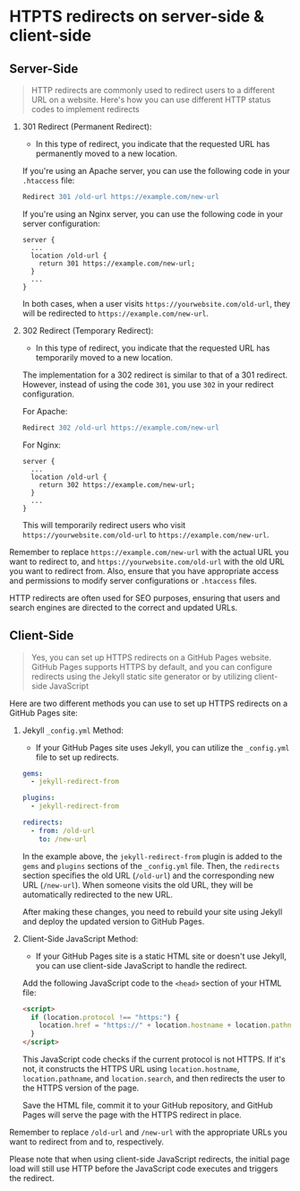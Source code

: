 # HTPTS redirects on server-side & client-side

## Server-Side

> HTTP redirects are commonly used to redirect users to a different URL on a website. Here's how you can use different HTTP status codes to implement redirects

1. 301 Redirect (Permanent Redirect):
   - In this type of redirect, you indicate that the requested URL has permanently moved to a new location.

   If you're using an Apache server, you can use the following code in your `.htaccess` file:

   ```apache
   Redirect 301 /old-url https://example.com/new-url
   ```

   If you're using an Nginx server, you can use the following code in your server configuration:

   ```nginx
   server {
     ...
     location /old-url {
       return 301 https://example.com/new-url;
     }
     ...
   }
   ```

   In both cases, when a user visits `https://yourwebsite.com/old-url`, they will be redirected to `https://example.com/new-url`.

2. 302 Redirect (Temporary Redirect):
   - In this type of redirect, you indicate that the requested URL has temporarily moved to a new location.

   The implementation for a 302 redirect is similar to that of a 301 redirect. However, instead of using the code `301`, you use `302` in your redirect configuration.

   For Apache:

   ```apache
   Redirect 302 /old-url https://example.com/new-url
   ```

   For Nginx:

   ```nginx
   server {
     ...
     location /old-url {
       return 302 https://example.com/new-url;
     }
     ...
   }
   ```

   This will temporarily redirect users who visit `https://yourwebsite.com/old-url` to `https://example.com/new-url`.

Remember to replace `https://example.com/new-url` with the actual URL you want to redirect to, and `https://yourwebsite.com/old-url` with the old URL you want to redirect from. Also, ensure that you have appropriate access and permissions to modify server configurations or `.htaccess` files.

HTTP redirects are often used for SEO purposes, ensuring that users and search engines are directed to the correct and updated URLs.

## Client-Side

> Yes, you can set up HTTPS redirects on a GitHub Pages website. GitHub Pages supports HTTPS by default, and you can configure redirects using the Jekyll static site generator or by utilizing client-side JavaScript

Here are two different methods you can use to set up HTTPS redirects on a GitHub Pages site:

1. Jekyll `_config.yml` Method:
   - If your GitHub Pages site uses Jekyll, you can utilize the `_config.yml` file to set up redirects.

   ```yaml
   gems:
     - jekyll-redirect-from

   plugins:
     - jekyll-redirect-from

   redirects:
     - from: /old-url
       to: /new-url
   ```

   In the example above, the `jekyll-redirect-from` plugin is added to the `gems` and `plugins` sections of the `_config.yml` file. Then, the `redirects` section specifies the old URL (`/old-url`) and the corresponding new URL (`/new-url`). When someone visits the old URL, they will be automatically redirected to the new URL.

   After making these changes, you need to rebuild your site using Jekyll and deploy the updated version to GitHub Pages.

2. Client-Side JavaScript Method:
   - If your GitHub Pages site is a static HTML site or doesn't use Jekyll, you can use client-side JavaScript to handle the redirect.

   Add the following JavaScript code to the `<head>` section of your HTML file:

   ```html
   <script>
     if (location.protocol !== "https:") {
       location.href = "https://" + location.hostname + location.pathname + location.search;
     }
   </script>
   ```

   This JavaScript code checks if the current protocol is not HTTPS. If it's not, it constructs the HTTPS URL using `location.hostname`, `location.pathname`, and `location.search`, and then redirects the user to the HTTPS version of the page.

   Save the HTML file, commit it to your GitHub repository, and GitHub Pages will serve the page with the HTTPS redirect in place.

Remember to replace `/old-url` and `/new-url` with the appropriate URLs you want to redirect from and to, respectively.

Please note that when using client-side JavaScript redirects, the initial page load will still use HTTP before the JavaScript code executes and triggers the redirect.
